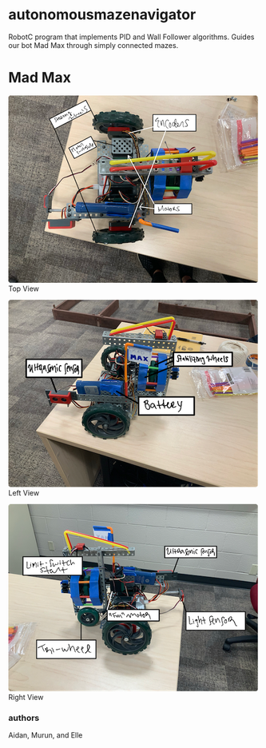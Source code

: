 # autonomousmazenavigator
RobotC program that implements PID and Wall Follower algorithms. Guides our bot Mad Max
through simply connected mazes.

# Mad Max
![Alt_text](BotImages/MadMaxTopViewSmall.PNG)
Top View

![Alt_text](BotImages/MadMaxLeftViewSmall.PNG)
Left View

![Alt_text](BotImages/MadMaxRightViewSmall.PNG)
Right View

### authors
Aidan, Murun, and Elle
